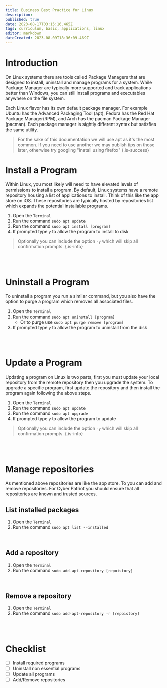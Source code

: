```yaml
---
title: Business Best Practice for Linux
description: 
published: true
date: 2023-08-17T03:15:16.465Z
tags: curriculum, basic, applications, linux
editor: markdown
dateCreated: 2023-08-09T18:36:09.469Z
---
```


# Introduction
On Linux systems there are tools called Package Managers that are designed to install, uninstall and manage programs for a system. While Package Manager are typically more supported and track applications better than Windows, you can still install programs and executables anywhere on the file system. 

Each Linux flavor has its own default package manager. For example Ubuntu has the Advanced Packaging Tool (apt), Fedora has the Red Hat Package Manager(RPM), and Arch has the pacman Package Manager (pacman). Each package manager is sightly different syntax but satisfies the same utility.

> For the sake of this documentation we will use apt as it's the most common. If you need to use another we may publish tips on those later, otherwise try googling "install using firefox"
{.is-success}

# Install a Program
Within Linux, you most likely will need to have elevated levels of permissions to install a program.
By default, Linux systems have a remote repository housing a list of applications to install. Think of this like the app store on iOS. These repositories are typically hosted by repositories list which expands the potential installable programs.

1. Open the `Terminal`
2. Run the command `sudo apt update`
3. Run the command `sudo apt install [program]`
4. If prompted type `y` to allow the program to install to disk

> Optionally you can include the option `-y` which will skip all confirmation prompts.
{.is-info}

<br>
<br>

# Uninstall a Program
To uninstall a program you run a similar command, but you also have the option to purge a program which removes all associated files.

1. Open the `Terminal`
2. Run the command `sudo apt uninstall [program]`
	- Or to purge use `sudo apt purge remove [program]`
3. If prompted type `y` to allow the program to uninstall from the disk

<br>
<br>

# Update a Program
Updating a program on Linux is two parts, first you must update your local repository from the remote repository then you upgrade the system. To upgrade a specific program, first update the repository and then install the program again following the above steps.

1. Open the `Terminal`
2. Run the command `sudo apt update`
3. Run the command `sudo apt upgrade`
4. If prompted type `y` to allow the program to update

> Optionally you can include the option `-y` which will skip all confirmation prompts.
{.is-info}

<br>
<br>


# Manage repositories
As mentioned above repositories are like the app store. To you can add and remove repositories. For Cyber Patriot you should ensure that all repositories are known and trusted sources.

## List installed packages
1. Open the `Terminal`
2. Run the command `sudo apt list --installed`

<br>

## Add a repository
1. Open the `Terminal`
2. Run the command `sudo add-apt-repository [repoistory]`

<br>

## Remove a repository

1. Open the `Terminal`
2. Run the command `sudo add-apt-repository -r [repoistory]`

<br>
<br>

# Checklist
- [ ] Install required programs
- [ ] Uninstall non essential programs
- [ ] Update all programs
- [ ] Add/Remove repositories

<br>